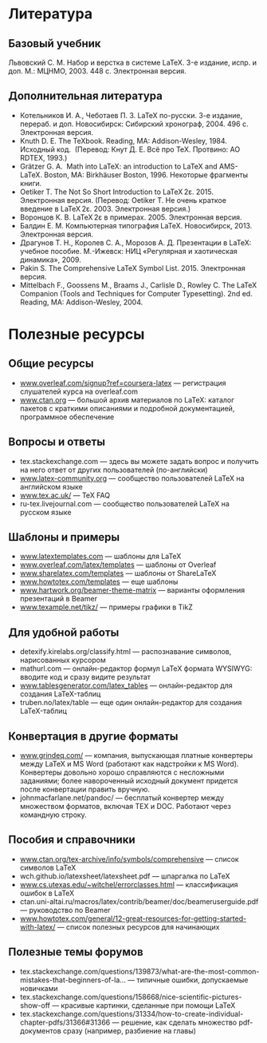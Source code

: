 Литература
==========

Базовый учебник
---------------
Львовский С. М. Набор и верстка в системе LaTeX. 3-е издание, испр. и доп. М.: МЦНМО, 2003. 448 с. Электронная версия.

Дополнительная литература
-------------------------
- Котельников И. А., Чеботаев П. З. LaTeX по-русски. 3-е издание, перераб. и доп. Новосибирск: Сибирский хронограф, 2004. 496 с. Электронная версия.
- Knuth D. E. The TeXbook. Reading, MA: Addison-Wesley, 1984. Исходный код.  (Перевод: Кнут Д. Е. Всё про TeX. Протвино: АО RDTEX, 1993.)
- Grätzer G. A.  Math into LaTeX: an introduction to LaTeX and AMS-LaTeX. Boston, MA: Birkhäuser Boston, 1996. Некоторые фрагменты книги.
- Oetiker T. The Not So Short Introduction to LaTeX 2ε. 2015. Электронная версия. (Перевод: Oetiker T. Не очень краткое введение в LaTeX 2ε. 2003. Электронная версия.)
- Воронцов К. В. LaTeX 2ε в примерах. 2005. Электронная версия.
- Балдин Е. М. Компьютерная типография LaTeX. Новосибирск, 2013. Электронная версия.
- Драгунов Т. Н., Королев С. А., Морозов А. Д. Презентации в LaTeX: учебное пособие. М.-Ижевск: НИЦ «Регулярная и хаотическая динамика», 2009.
- Pakin S. The Comprehensive LaTeX Symbol List. 2015. Электронная версия.
- Mittelbach F., Goossens M., Braams J., Carlisle D., Rowley C. The LaTeX Companion (Tools and Techniques for Computer Typesetting). 2nd ed. Reading, MA: Addison-Wesley, 2004.


Полезные ресурсы
================

Общие ресурсы
-------------
- www.overleaf.com/signup?ref=coursera-latex — регистрация слушателей курса на overleaf.com
- www.ctan.org — большой архив материалов по LaTeX: каталог пакетов с краткими описаниями и подробной документацией, программное обеспечение

Вопросы и ответы
----------------
- tex.stackexchange.com — здесь вы можете задать вопрос и получить на него ответ от других пользователей (по-английски)
- www.latex-community.org — сообщество пользователей LaTeX на английском языке
- www.tex.ac.uk/ — TeX FAQ
- ru-tex.livejournal.com — сообщество пользователей LaTeX на русском языке

Шаблоны и примеры
-----------------
- www.latextemplates.com — шаблоны для LaTeX
- www.overleaf.com/latex/templates — шаблоны от Overleaf
- www.sharelatex.com/templates — шаблоны от ShareLaTeX
- www.howtotex.com/templates — еще шаблоны
- www.hartwork.org/beamer-theme-matrix — варианты оформления презентаций в Beamer
- www.texample.net/tikz/ — примеры графики в TikZ

Для удобной работы
------------------
- detexify.kirelabs.org/classify.html — распознавание символов, нарисованных курсором
- mathurl.com — онлайн-редактор формул LaTeX формата WYSIWYG: вводите код и сразу видите результат
- www.tablesgenerator.com/latex_tables — онлайн-редактор для создания LaTeX-таблиц
- truben.no/latex/table — еще один онлайн-редактор для создания LaTeX-таблиц

Конвертация в другие форматы
----------------------------
- www.grindeq.com/ — компания, выпускающая платные конвертеры между LaTeX и MS Word (работают как надстройки к MS Word). Конвертеры довольно хорошо справляются с несложными заданиями; более навороченный исходный документ придется после конвертации править вручную.
- johnmacfarlane.net/pandoc/ — бесплатый конвертер между множеством форматов, включая TEX и DOC. Работают через командную строку.

Пособия и справочники
---------------------
- www.ctan.org/tex-archive/info/symbols/comprehensive — список символов LaTeX
- wch.github.io/latexsheet/latexsheet.pdf — шпаргалка по LaTeX
- www.cs.utexas.edu/~witchel/errorclasses.html — классификация ошибок в LaTeX
- ctan.uni-altai.ru/macros/latex/contrib/beamer/doc/beameruserguide.pdf — руководство по Beamer
- www.howtotex.com/general/12-great-resources-for-getting-started-with-latex/ — список полезных ресурсов для начинающих

Полезные темы форумов
---------------------
- tex.stackexchange.com/questions/139873/what-are-the-most-common-mistakes-that-beginners-of-la... — типичные ошибки, допускаемые новичками
- tex.stackexchange.com/questions/158668/nice-scientific-pictures-show-off — красивые картинки, сделанные при помощи LaTeX
- tex.stackexchange.com/questions/31334/how-to-create-individual-chapter-pdfs/31366#31366 — решение, как сделать множество pdf-документов сразу (например, разбиение на главы)

